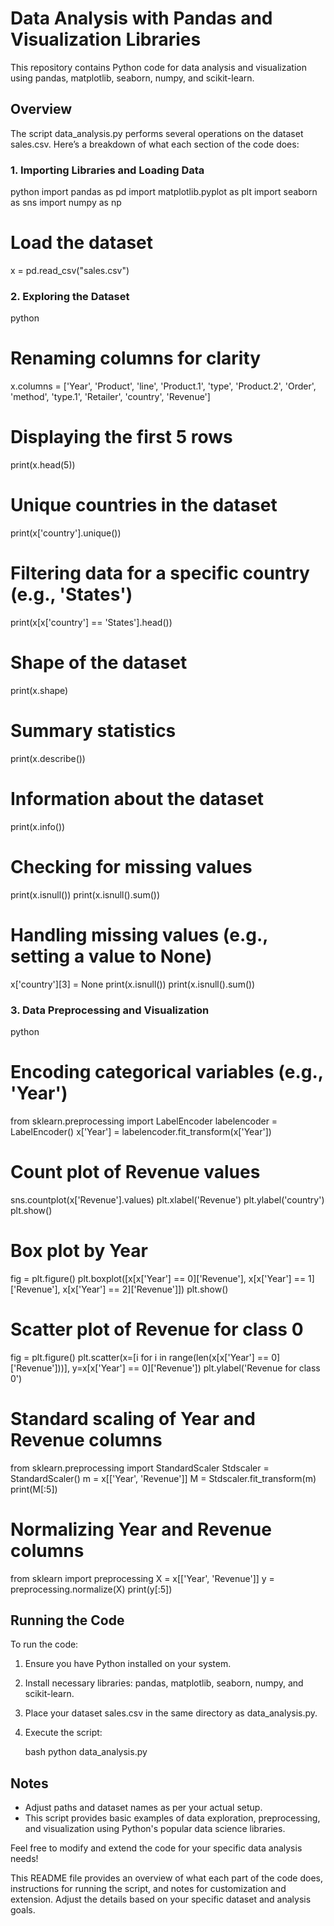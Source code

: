 # Data Analysis with Pandas and Visualization Libraries

This repository contains Python code for data analysis and visualization using pandas, matplotlib, seaborn, numpy, and scikit-learn.

## Overview

The script data_analysis.py performs several operations on the dataset sales.csv. Here’s a breakdown of what each section of the code does:

### 1. Importing Libraries and Loading Data

python
import pandas as pd
import matplotlib.pyplot as plt
import seaborn as sns
import numpy as np

# Load the dataset
x = pd.read_csv("sales.csv")


### 2. Exploring the Dataset

python
# Renaming columns for clarity
x.columns = ['Year', 'Product', 'line', 'Product.1', 'type', 'Product.2', 'Order', 'method', 'type.1', 'Retailer', 'country', 'Revenue']

# Displaying the first 5 rows
print(x.head(5))

# Unique countries in the dataset
print(x['country'].unique())

# Filtering data for a specific country (e.g., 'States')
print(x[x['country'] == 'States'].head())

# Shape of the dataset
print(x.shape)

# Summary statistics
print(x.describe())

# Information about the dataset
print(x.info())

# Checking for missing values
print(x.isnull())
print(x.isnull().sum())

# Handling missing values (e.g., setting a value to None)
x['country'][3] = None
print(x.isnull())
print(x.isnull().sum())


### 3. Data Preprocessing and Visualization

python
# Encoding categorical variables (e.g., 'Year')
from sklearn.preprocessing import LabelEncoder
labelencoder = LabelEncoder()
x['Year'] = labelencoder.fit_transform(x['Year'])

# Count plot of Revenue values
sns.countplot(x['Revenue'].values)
plt.xlabel('Revenue')
plt.ylabel('country')
plt.show()

# Box plot by Year
fig = plt.figure()
plt.boxplot([x[x['Year'] == 0]['Revenue'], x[x['Year'] == 1]['Revenue'], x[x['Year'] == 2]['Revenue']])
plt.show()

# Scatter plot of Revenue for class 0
fig = plt.figure()
plt.scatter(x=[i for i in range(len(x[x['Year'] == 0]['Revenue']))], y=x[x['Year'] == 0]['Revenue'])
plt.ylabel('Revenue for class 0')

# Standard scaling of Year and Revenue columns
from sklearn.preprocessing import StandardScaler
Stdscaler = StandardScaler()
m = x[['Year', 'Revenue']]
M = Stdscaler.fit_transform(m)
print(M[:5])

# Normalizing Year and Revenue columns
from sklearn import preprocessing
X = x[['Year', 'Revenue']]
y = preprocessing.normalize(X)
print(y[:5])


## Running the Code

To run the code:

1. Ensure you have Python installed on your system.
2. Install necessary libraries: pandas, matplotlib, seaborn, numpy, and scikit-learn.
3. Place your dataset sales.csv in the same directory as data_analysis.py.
4. Execute the script:

   bash
   python data_analysis.py
   

## Notes

- Adjust paths and dataset names as per your actual setup.
- This script provides basic examples of data exploration, preprocessing, and visualization using Python's popular data science libraries.

Feel free to modify and extend the code for your specific data analysis needs!


This README file provides an overview of what each part of the code does, instructions for running the script, and notes for customization and extension. Adjust the details based on your specific dataset and analysis goals.
